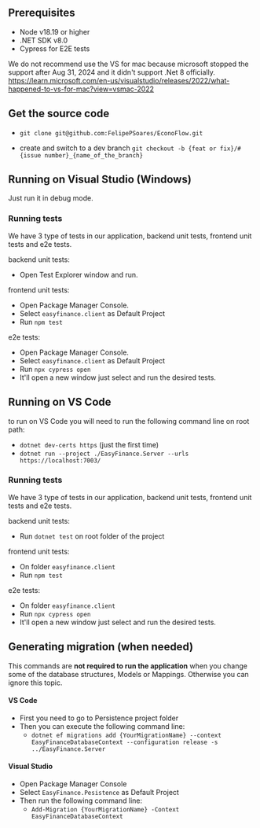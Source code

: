 ## Prerequisites 

* Node v18.19 or higher
* .NET SDK v8.0
* Cypress for E2E tests

We do not recommend use the VS for mac because microsoft stopped the support after Aug 31, 2024	and it didn't support .Net 8 officially.
https://learn.microsoft.com/en-us/visualstudio/releases/2022/what-happened-to-vs-for-mac?view=vsmac-2022

### 

## Get the source code
*  `git clone git@github.com:FelipePSoares/EconoFlow.git`

* create and switch to a dev branch `git checkout -b {feat or fix}/#{issue number}_{name_of_the_branch}`

## Running on Visual Studio (Windows)
Just run it in debug mode.

### Running tests
We have 3 type of tests in our application, backend unit tests, frontend unit tests and e2e tests.

backend unit tests:
* Open Test Explorer window and run. 

frontend unit tests:
* Open Package Manager Console.
* Select `easyfinance.client` as Default Project
* Run `npm test`

e2e tests:
* Open Package Manager Console.
* Select `easyfinance.client` as Default Project
* Run `npx cypress open`
* It'll open a new window just select and run the desired tests.

## Running on VS Code
to run on VS Code you will need to run the following command line on root path:
* `dotnet dev-certs https` (just the first time)
* `dotnet run --project ./EasyFinance.Server --urls https://localhost:7003/`

### Running tests
We have 3 type of tests in our application, backend unit tests, frontend unit tests and e2e tests.

backend unit tests:
* Run `dotnet test` on root folder of the project

frontend unit tests:
* On folder `easyfinance.client`
* Run `npm test`

e2e tests:
* On folder `easyfinance.client`
* Run `npx cypress open`
* It'll open a new window just select and run the desired tests.

## Generating migration (when needed)
This commands are **not required to run the application** when you change some of the database structures, Models or Mappings. Otherwise you can ignore this topic.

#### VS Code
* First you need to go to Persistence project folder
* Then you can execute the following command line:
	* `dotnet ef migrations add {YourMigrationName} --context EasyFinanceDatabaseContext --configuration release -s ../EasyFinance.Server`

#### Visual Studio
* Open Package Manager Console
* Select `EasyFinance.Pesistence` as Default Project
* Then run the following command line:
	* `Add-Migration {YourMigrationName} -Context EasyFinanceDatabaseContext`
